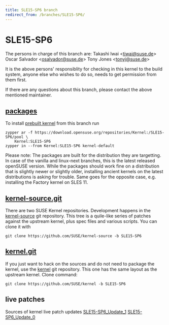 ```yaml
---
title: SLE15-SP6 branch
redirect_from: /branches/SLE15-SP6/
---
```

# SLE15-SP6
The persons in charge of this branch are:
Takashi Iwai <[tiwai@suse.de](mailto:tiwai@suse.de?subject=SLE15-SP6%20branch)>
Oscar Salvador <[osalvador@suse.de](mailto:osalvador@suse.de?subject=SLE15-SP6%20branch)>
Tony Jones <[tonyj@suse.de](mailto:tonyj@suse.de?subject=SLE15-SP6%20branch)>

It is the above persons' responsiblity for checking in this kernel to
the build system, anyone else who wishes to do so, needs to get
permission from them first.

If there are any questions about this branch, please contact the above
mentioned maintainer.


## [packages](https://download.opensuse.org/repositories/Kernel:/SLE15-SP6)
To install
[prebuilt kernel](https://download.opensuse.org/repositories/Kernel:/SLE15-SP6)
from this branch run

```
zypper ar -f https://download.opensuse.org/repositories/Kernel:/SLE15-SP6/pool \
    Kernel:SLE15-SP6
zypper in --from Kernel:SLE15-SP6 kernel-default
```

Please note: The packages are built for the distribution they are
targetting. In case of the vanilla and linux-next branches, this is the
latest released openSUSE version. While the packages should work
fine on a distribution that is slightly newer or slightly older,
installing ancient kernels on the latest distributions is asking for
trouble. Same goes for the opposite case, e.g. installing the Factory
kernel on SLES 11.

## [kernel-source.git](https://github.com/SUSE/kernel-source/tree/SLE15-SP6)
There are two SUSE Kernel repositories. Development happens in the
[kernel-source](https://github.com/SUSE/kernel-source/tree/SLE15-SP6)
git repository. This tree is a quile-like series of patches against the
upstream kernel, plus spec files and various scripts. You can clone it
with

```
git clone https://github.com/SUSE/kernel-source -b SLE15-SP6
```

## [kernel.git](https://github.com/SUSE/kernel/tree/SLE15-SP6)
If you just want to hack on the sources and do not need to package the
kernel, use the [kernel](https://github.com/SUSE/kernel/tree/SLE15-SP6)
git repository. This one has the same layout as the upstream kernel. Clone
command:

```
git clone https://github.com/SUSE/kernel -b SLE15-SP6
```

## live patches
Sources of kernel live patch updates [SLE15-SP6_Update_1](https://github.com/SUSE/kernel-livepatch/tree/SLE15-SP6_Update_1) [SLE15-SP6_Update_0](https://github.com/SUSE/kernel-livepatch/tree/SLE15-SP6_Update_0)
